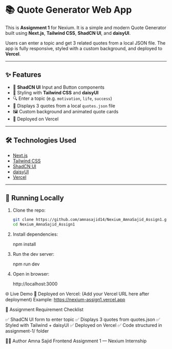 # 📚 Quote Generator Web App

This is **Assignment 1** for Nexium. It is a simple and modern Quote Generator built using **Next.js**, **Tailwind CSS**, **ShadCN UI**, and **daisyUI**.

Users can enter a topic and get 3 related quotes from a local JSON file. The app is fully responsive, styled with a custom background, and deployed to **Vercel**.

---

## ✨ Features

- 🧠 **ShadCN UI** Input and Button components
- 🎨 Styling with **Tailwind CSS** and **daisyUI**
- 🔍 Enter a topic (e.g. `motivation`, `life`, `success`)
- 💬 Displays 3 quotes from a local `quotes.json` file
- 🖼️ Custom background and animated quote cards
- 🚀 Deployed on Vercel

---

## 🛠️ Technologies Used

- [Next.js](https://nextjs.org/)
- [Tailwind CSS](https://tailwindcss.com/)
- [ShadCN UI](https://ui.shadcn.com/)
- [daisyUI](https://daisyui.com/)
- [Vercel](https://vercel.com/)

---

## 🚀 Running Locally

1. Clone the repo:
   ```bash
   git clone https://github.com/amnasajid14/Nexium_AmnaSajid_Assign1.git
   cd Nexium_AmnaSajid_Assign1

2. Install dependencies:

    npm install

3. Run the dev server:
 
    npm run dev

4. Open in browser:

    http://localhost:3000
    
🌐 Live Demo
🔗 Deployed on Vercel:
(Add your Vercel URL here after deployment)
Example: https://nexium-assign1.vercel.app

📌 Assignment Requirement Checklist

✅ ShadCN UI form to enter topic
✅ Displays 3 quotes from quotes.json
✅ Styled with Tailwind + daisyUI
✅ Deployed on Vercel
✅ Code structured in assignment-1/ folder


👩‍💻 Author
Amna Sajid
Frontend Assignment 1 — Nexium Internship